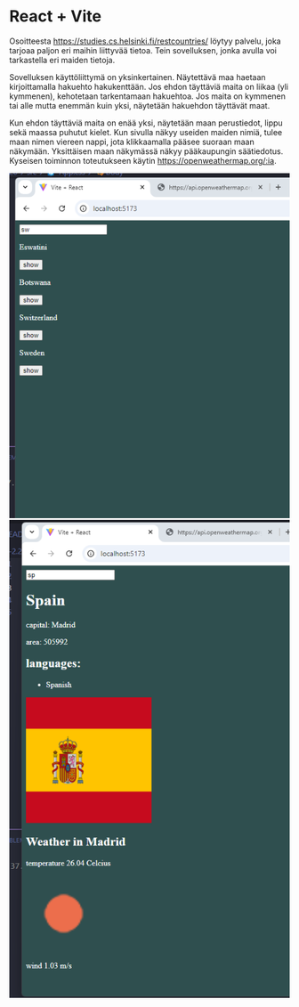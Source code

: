 # React + Vite

Osoitteesta https://studies.cs.helsinki.fi/restcountries/ löytyy palvelu, joka tarjoaa paljon eri maihin liittyvää tietoa. Tein sovelluksen, jonka avulla voi tarkastella eri maiden tietoja.

Sovelluksen käyttöliittymä on yksinkertainen.
Näytettävä maa haetaan kirjoittamalla hakuehto hakukenttään.
Jos ehdon täyttäviä maita on liikaa (yli kymmenen), kehotetaan tarkentamaan hakuehtoa.
Jos maita on kymmenen tai alle mutta enemmän kuin yksi, näytetään hakuehdon täyttävät maat.

Kun ehdon täyttäviä maita on enää yksi, näytetään maan perustiedot, lippu sekä maassa puhutut kielet.
Kun sivulla näkyy useiden maiden nimiä, tulee maan nimen viereen nappi, jota klikkaamalla pääsee suoraan maan näkymään.
Yksittäisen maan näkymässä näkyy pääkaupungin säätiedotus. Kyseisen toiminnon toteutukseen käytin https://openweathermap.org/:ia.

<img src="image.png" alt="alt text" width="600"/>
<img src="image-1.png" alt="alt text" width="600"/>
